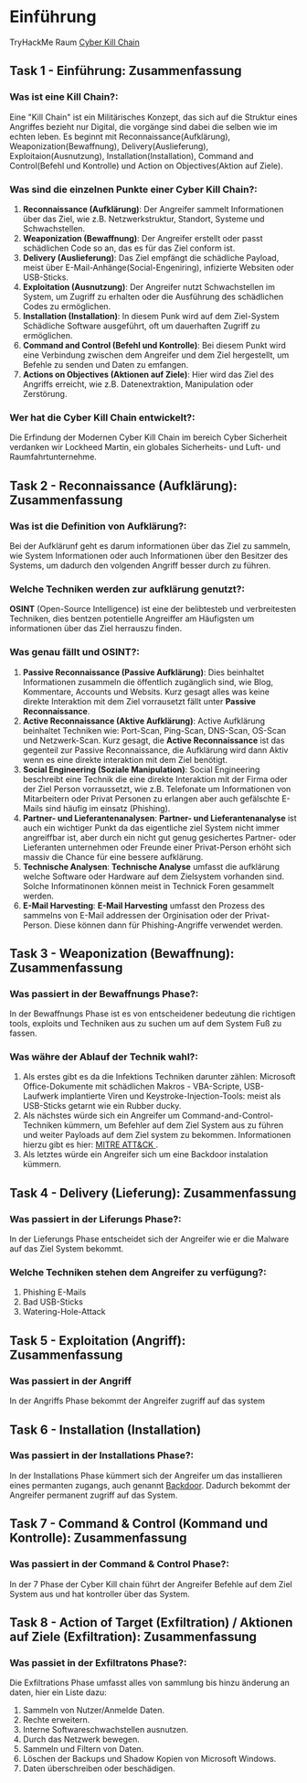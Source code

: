 # Einführung
TryHackMe Raum [Cyber Kill Chain](https://tryhackme.com/room/cyberkillchainzmt)  

## Task 1 - Einführung: Zusammenfassung
### Was ist eine Kill Chain?:  
Eine "Kill Chain" ist ein Militärisches Konzept, das sich auf die Struktur eines Angriffes bezieht nur Digital, die vorgänge sind dabei die selben wie im echten leben. Es beginnt mit Reconnaissance(Aufklärung), Weaponization(Bewaffnung), Delivery(Auslieferung), Exploitaion(Ausnutzung), Installation(Installation), Command and Control(Befehl und Kontrolle) und Action on Objectives(Aktion auf Ziele).


### Was sind die einzelnen Punkte einer Cyber Kill Chain?:
1. **Reconnaissance (Aufklärung)**: Der Angreifer sammelt Informationen über das Ziel, wie z.B. Netzwerkstruktur, Standort, Systeme und Schwachstellen.
2. **Weaponization (Bewaffnung)**: Der Angreifer erstellt oder passt schädlichen Code so an, das es für das Ziel conform ist.
3. **Delivery (Auslieferung)**: Das Ziel empfängt die schädliche Payload, meist über E-Mail-Anhänge(Social-Engeniring), infizierte Websiten oder USB-Sticks.
4. **Exploitation (Ausnutzung)**: Der Angreifer nutzt Schwachstellen im System, um Zugriff zu erhalten oder die Ausführung des schädlichen Codes zu ermöglichen.
5. **Installation (Installation)**: In diesem Punk wird auf dem Ziel-System Schädliche Software ausgeführt, oft um dauerhaften Zugriff zu ermöglichen.
6. **Command and Control (Befehl und Kontrolle)**: Bei diesem Punkt wird eine Verbindung zwischen dem Angreifer und dem Ziel hergestellt, um Befehle zu senden und Daten zu emfangen.
7. **Actions on Objectives (Aktionen auf Ziele)**: Hier wird das Ziel des Angriffs erreicht, wie z.B. Datenextraktion, Manipulation oder Zerstörung.

### Wer hat die Cyber Kill Chain entwickelt?:
Die Erfindung der Modernen Cyber Kill Chain im bereich Cyber Sicherheit verdanken wir Lockheed Martin, ein globales Sicherheits- und Luft- und Raumfahrtunternehme.

## Task 2 - Reconnaissance (Aufklärung): Zusammenfassung
### Was ist die Definition von Aufklärung?:
Bei der Aufklärunf geht es darum informationen über das Ziel zu sammeln, wie System Informationen oder auch Informationen über den Besitzer des Systems, um dadurch den volgenden Angriff besser durch zu führen.

### Welche Techniken werden zur aufklärung genutzt?:
**OSINT** (Open-Source Intelligence) ist eine der belibtesteb und verbreitesten Techniken, dies bentzen potentielle Angreiffer am Häufigsten um informationen über das Ziel herrauszu finden.   

### Was genau fällt und OSINT?:
1. **Passive Reconnaissance (Passive Aufklärung)**: Dies beinhaltet Informationen zusammeln die öffentlich zugänglich sind, wie Blog, Kommentare, Accounts und Websits. Kurz gesagt alles was keine direkte Interaktion mit dem Ziel vorrausetzt fällt unter **Passive Reconnaissance**.
2. **Active Reconnaissance (Aktive Aufklärung)**: Active Aufklärung beinhaltet Techniken wie: Port-Scan, Ping-Scan, DNS-Scan, OS-Scan und Netzwerk-Scan. Kurz gesagt, die **Active Reconnaissance** ist das gegenteil zur Passive Reconnaissance, die Aufklärung wird dann Aktiv wenn es eine direkte interaktion mit dem Ziel benötigt.
3. **Social Engineering (Soziale Manipulation)**: Social Engineering beschreibt eine Technik die eine direkte Interaktion mit der Firma oder der Ziel Person vorraussetzt, wie z.B. Telefonate um Informationen von Mitarbeitern oder Privat Personen zu erlangen aber auch gefälschte E-Mails sind häufig im einsatz (Phishing).
4. **Partner- und Lieferantenanalysen**: **Partner- und Lieferantenanalyse** ist auch ein wichtiger Punkt da das eigentliche ziel System nicht immer angreiffbar ist, aber durch ein nicht gut genug gesichertes Partner- oder Lieferanten unternehmen oder Freunde einer Privat-Person erhöht sich massiv die Chance für eine bessere aufklärung.
5. **Technische Analysen**: **Technische Analyse** umfasst die aufklärung welche Software oder Hardware auf dem Zielsystem vorhanden sind. Solche Informatinonen können meist in Technick Foren gesammelt werden.
6. **E-Mail Harvesting**: **E-Mail Harvesting** umfasst den Prozess des sammelns von E-Mail addressen der Orginisation oder der Privat-Person. Diese können dann für Phishing-Angriffe verwendet werden.

## Task 3 - Weaponization (Bewaffnung): Zusammenfassung
### Was passiert in der Bewaffnungs Phase?:
In der Bewaffnungs Phase ist es von entscheidener bedeutung die richtigen tools, exploits und Techniken aus zu suchen um auf dem System Fuß zu fassen.

### Was währe der Ablauf der Technik wahl?:
1. Als erstes gibt es da die Infektions Techniken       darunter zählen: Microsoft Office-Dokumente mit schädlichen Makros - VBA-Scripte, USB-Laufwerk implantierte Viren und Keystroke-Injection-Tools: meist als USB-Sticks getarnt wie ein Rubber ducky.
2. Als nächstes würde sich ein Angreifer um  Command-and-Control-Techniken kümmern, um Befehler auf dem Ziel System aus zu führen und weiter Payloads auf dem Ziel system zu bekommen. Informationen hierzu gibt es hier: [MITRE ATT&CK ](https://attack.mitre.org/tactics/TA0011/).
3. Als letztes würde ein Angreifer sich um eine Backdoor instalation kümmern.

## Task 4 - Delivery (Lieferung): Zusammenfassung
### Was passiert in der Liferungs Phase?:
In der Lieferungs Phase entscheidet sich der Angreifer wie er die Malware auf das Ziel System bekommt.

### Welche Techniken stehen dem Angreifer zu verfügung?:
1. Phishing E-Mails
2. Bad USB-Sticks
3. Watering-Hole-Attack

## Task 5 - Exploitation (Angriff): Zusammenfassung
### Was passiert in der Angriff
In der Angriffs Phase bekommt der Angreifer zugriff auf das system

## Task 6 - Installation (Installation)
### Was passiert in der Installations Phase?:
In der Installations Phase kümmert sich der Angreifer um das installieren eines permanten zugangs, auch genannt [Backdoor](https://www.trendmicro.com/vinfo/us/security/definition/backdoor). Dadurch bekommt der Angreifer permanent zugriff auf das System.

## Task 7 - Command & Control (Kommand und Kontrolle): Zusammenfassung
### Was passiert in der Command & Control Phase?:
In der 7 Phase der Cyber Kill chain führt der Angreifer Befehle auf dem Ziel System aus und hat kontroller über das System.

## Task 8 - Action of Target (Exfiltration) / Aktionen auf Ziele (Exfiltration): Zusammenfassung
### Was passiet in der Exfiltratons Phase?:
Die Exfiltrations Phase umfasst alles von sammlung bis hinzu änderung an daten, hier ein Liste dazu:
1. Sammeln von Nutzer/Anmelde Daten.
2. Rechte erweitern.
3. Interne Softwareschwachstellen ausnutzen.
4. Durch das Netzwerk bewegen.
5. Sammeln und Filtern von Daten.
6. Löschen der Backups und Shadow Kopien von Microsoft Windows.
7. Daten überschreiben oder beschädigen.
